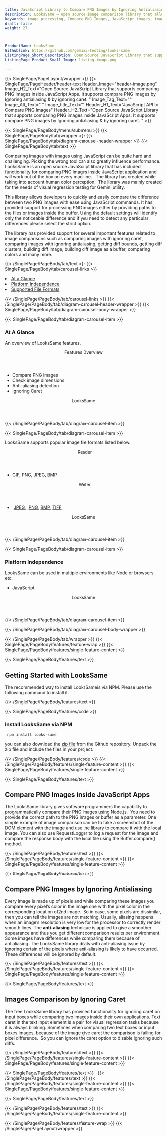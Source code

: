 ```yaml
---
title: JavaScript Library to Compare PNG Images by Ignoring Antialiasing & Caret
description: LooksSame – open source image comparison library that allows Software programmers to Compare PNG Images by Ignoring Antialiasing & Caret via JavaScript Library.
keywords: image processing, Compare PNG Images, JavaScript images, image processing library, JavaScript PNG API, JavaScript JPG, JavaScript image API, JavaScript Image creation, Modify images, compare images by ignoring Antialiasing, compare images by ignoring Caret
draft: false
weight: 27



ProductName: LooksSame
Githublink: https://github.com/gemini-testing/looks-same
ListingPage_Short_Description: Open Source JavaScript Library that supports comparing PNG images by Ignoring antialiasing & ignoring caret.
ListingPage_Product_Small_Image: listing-image.png 

---
```


{{< SinglePage/PageLayout/wrapper >}}
{{< SinglePage/PageHeader/header-text
Header_Image="header-image.png"
Image_H2_Text="Open Source JavaScript Library that supports comparing PNG images inside JavaScript Apps. It supports compare PNG images by Ignoring antialiasing & by ignoring caret. "
Image_Tag_Text=""
Image_Alt_Text=" "
Image_title_Text=""
Header_H1_Text="JavaScript API to Compare PNG Images"
Header_H2_Text="Open Source JavaScript Library that supports comparing PNG images inside JavaScript Apps. It supports compare PNG images by Ignoring antialiasing & by ignoring caret. " >}}

{{< SinglePage/PageBody/menu/submenu >}}
{{< SinglePage/PageBody/tab/wrapper >}}
{{< SinglePage/PageBody/tab/diagram-carousel-header-wrapper >}}
{{< SinglePage/PageBody/tab/text >}}



<p>Comparing images with images using JavaScript can be quite hard and challenging. Picking the wrong tool can also greatly influence performance. LooksSame is an open source JavaScript library that has included functionality for comparing PNG images inside JavaScript application and will work out of the box on every machine.   The library has created while taking into account human color perception.  The library was mainly created for the needs of visual regression testing for Gemini utility.</p>
<p>This library allows developers to quickly and easily compare the difference between two PNG images with ease using JavaScript commands. It has provided support for processing PNG images either by providing paths to the files or images inside the buffer. Using the default settings will identify only the noticeable difference and if you need to detect any particular differences please select the strict option.</p>
<p>The library has provided support for several important features related to image comparisons such as comparing images with ignoring caret, comparing images with ignoring antialiasing, getting diff bounds, getting diff clusters, building diff image, building diff image as a buffer, comparing colors and many more.</p>

{{< /SinglePage/PageBody/tab/text >}}
{{< SinglePage/PageBody/tab/carousel-links >}}

<li data-target="#diagramcarousel" data-slide-to="0"><a href="#">At a Glance</a></li>
<li data-target="#diagramcarousel" data-slide-to="2"><a href="#">Platform Independence</a></li>
<li data-target="#diagramcarousel" data-slide-to="1"><a class="activetab" href="#">Supported File Formats</a></li>


{{< /SinglePage/PageBody/tab/carousel-links >}}
{{< /SinglePage/PageBody/tab/diagram-carousel-header-wrapper >}}
{{< SinglePage/PageBody/tab/diagram-carousel-body-wrapper >}}

{{< SinglePage/PageBody/tab/diagram-carousel-item >}}
<h3>At A Glance</h3>
<p>An overview of LooksSame features.</p>
<div class="diagram1 d1-poi">
<div class="d1-row">
<div class="d1-col d1-right"><header>Features Overview</header>
<ul>
<li>Compare PNG images</li>
<li>Check image dimensions</li>
<li>Anti-aliasing detection</li>
<li>Ignoring Caret</li>
</ul>
</div>
</div>
<div class="d1-logo" style="border: none;"><header>LooksSame</header><footer><small></small></footer></div>
<!--/logo--></div>
<!--/diagram1-->
{{< /SinglePage/PageBody/tab/diagram-carousel-item >}}

{{< SinglePage/PageBody/tab/diagram-carousel-item >}}
<p>LooksSame supports popular Image file formats listed below.</p>
<div class="diagram1 d2  d1-poi">
<div class="d1-row">
<div class="d1-col d1-left"><header><i class="fa fa-arrows-v "> </i> Reader</header>
<ul>
<li>GIF, PNG, JPEG, BMP</li>
</ul>
</div>
<!--/left-->
<div class="d1-col d1-right"><header><i class="fa  fa-long-arrow-down"> </i> Writer</header>
<ul>
<li> <a href="https://docs.fileformat.com/image/jpeg/">JPEG</a>,  <a href="https://docs.fileformat.com/image/png/">PNG</a>, <a href="https://docs.fileformat.com/image/bmp/">BMP</a>, <a href="https://docs.fileformat.com/image/tiff/">TIFF</a></li>
</ul>
</div>
<!--/right--></div>
<!--/row-->
<div class="d1-logo" style="border: none;"><header>LooksSame</header><footer><small></small></footer></div>
<!--/logo--></div>
<!--/diagram2-->
{{< /SinglePage/PageBody/tab/diagram-carousel-item >}}

{{< SinglePage/PageBody/tab/diagram-carousel-item >}}
<h3>Platform Independence</h3>
<p>LooksSame can be used in multiple environments like Node or browsers etc.</p>
<div class="diagram1 d1-poi">
<div class="d1-row">
<div class="d1-col d1-right">
<ul>
<li>JavaScript </li>
</ul>
</div>
<!--/right--></div>
<!--/row-->
<div class="d1-logo" style="border: none;"><header>LooksSame</header><footer><small></small></footer></div>
<!--/logo--></div>
<!--/diagram2 -->
{{< /SinglePage/PageBody/tab/diagram-carousel-item >}}

{{< /SinglePage/PageBody/tab/diagram-carousel-body-wrapper >}}

{{< /SinglePage/PageBody/tab/wrapper >}}
{{< SinglePage/PageBody/features/feature-wrap >}}
{{< SinglePage/PageBody/features/single-feature-content >}}

{{< SinglePage/PageBody/features/text >}}
<h2 class="h2title">Getting Started with LooksSame</h2>
<p>The recommended way to install LooksSameis via NPM. Please use the following command to install it.</p>
{{< /SinglePage/PageBody/features/text >}}

{{< SinglePage/PageBody/features/code >}}
<h3><strong>Install LooksSame via NPM</strong></h3>
<pre><code class="html"> npm install looks-same </code></pre>

<p>you can also download the <a href="https://github.com/gemini-testing/looks-same/archive/master.zip">zip file</a> from the Github repository. Unpack the zip file and include the files in your project.</p>

{{< /SinglePage/PageBody/features/code >}}
{{< /SinglePage/PageBody/features/single-feature-content >}}
{{< SinglePage/PageBody/features/single-feature-content >}}

{{< SinglePage/PageBody/features/text >}}
<h2 class="h2title">Compare PNG Images inside JavaScript Apps</h2>
<p>The LooksSame library gives software programmers the capability to programmatically compare their PNG images using Node.js.  You need to provide the correct path to the PNG images or buffer as a parameter. One simple example of image comparison can be to take a screenshot of the DOM element with the image and use the library to compare it with the local image. You can also use RequestLogger to log a request for the image and compare the response body with the local file using the Buffer.compare() method.</p>

{{< /SinglePage/PageBody/features/text >}}
{{< /SinglePage/PageBody/features/single-feature-content >}}
{{< SinglePage/PageBody/features/single-feature-content >}}

{{< SinglePage/PageBody/features/text >}}
<h2 class="h2title">Compare PNG Images by Ignoring Antialiasing</h2>
<p>Every image is made up of pixels and while comparing these images you compare every pixel’s color in the image one with the pixel color in the corresponding location of2nd image.  So in case, some pixels are dissimilar, then you can tell the images are not matching. Usually, aliasing happens when an image’s resolution is very low for the processor to correctly render smooth lines. The <strong>anti-aliasing</strong> technique is applied to give a smoother appearance and thus you get different comparison results per environment. Some images have differences while comparing them because of antialiasing. The LooksSame library deals with anti-aliasing issue by ignoring certain of the pixels where anti-aliasing is likely to have occurred. These differences will be ignored by default.</p>
{{< /SinglePage/PageBody/features/text >}}
{{< /SinglePage/PageBody/features/single-feature-content >}}
{{< SinglePage/PageBody/features/single-feature-content >}}

{{< SinglePage/PageBody/features/text >}}
<h2 class="h2title">Images Comparison by Ignoring Caret</h2>
<p>The free LooksSame library has provided functionality for ignoring caret on input boxes while comparing two images inside their own applications. Text caret in the text input element is a pain for visual regression tasks because it is always blinking. Sometimes when comparing two text boxes or input boxes images, because of the image give caret the comparison is failing for pixel difference.  So you can ignore the caret option to disable ignoring such diffs.</p>

{{< /SinglePage/PageBody/features/text >}}
{{< /SinglePage/PageBody/features/single-feature-content >}}
{{< SinglePage/PageBody/features/single-feature-content >}}

{{< SinglePage/PageBody/features/text >}}
 
{{< /SinglePage/PageBody/features/text >}}
{{< /SinglePage/PageBody/features/single-feature-content >}}
{{< SinglePage/PageBody/features/single-feature-content >}}

{{< SinglePage/PageBody/features/text >}}
 

{{< /SinglePage/PageBody/features/text >}}
{{< /SinglePage/PageBody/features/single-feature-content >}}

{{< /SinglePage/PageBody/features/feature-wrap >}}
{{< /SinglePage/PageLayout/wrapper >}}